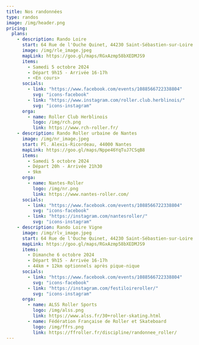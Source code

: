 ```yaml
---
title: Nos randonnées
type: randos
image: /img/header.png
pricing:
  plans:
    - description: Rando Loire
      start: 64 Rue de l'Ouche Quinet, 44230 Saint-Sébastien-sur-Loire
      image: /img/rle_image.jpeg
      mapLink: https://goo.gl/maps/RGxAzmp58bXEDMJS9
      items:
        - Samedi 5 octobre 2024
        - Départ 9h15 - Arrivée 16-17h
        - <En cours>
      socials:
        - link: "https://www.facebook.com/events/1088566722338804"
          svg: "icons-facebook"
        - link: "https://www.instagram.com/roller.club.herblinois/"
          svg: "icons-instagram"
      orga:
        - name: Roller Club Herblinois
          logo: /img/rch.png
          link: https://www.rch-roller.fr/
    - description: Rando Roller urbaine de Nantes
      image: /img/nr_image.jpeg
      start: Pl. Alexis-Ricordeau, 44000 Nantes
      mapLink: https://goo.gl/maps/Nppe46YqTuJ7CSqB8
      items:
        - Samedi 5 octobre 2024
        - Départ 20h - Arrivée 21h30
        - 9km
      orga:
        - name: Nantes-Roller
          logo: /img/nr.png
          link: https://www.nantes-roller.com/
      socials:
        - link: "https://www.facebook.com/events/1088566722338804"
          svg: "icons-facebook"
        - link: "https://instagram.com/nantesroller/"
          svg: "icons-instagram"
    - description: Rando Loire Vigne
      image: /img/rlv_image.jpeg
      start: 64 Rue de l'Ouche Quinet, 44230 Saint-Sébastien-sur-Loire
      mapLink: https://goo.gl/maps/RGxAzmp58bXEDMJS9
      items:
        - Dimanche 6 octobre 2024
        - Départ 9h15 - Arrivée 16-17h
        - 44km + 12km optionnels après pique-nique
      socials:
        - link: "https://www.facebook.com/events/1088566722338804"
          svg: "icons-facebook"
        - link: "https://instagram.com/festiloireroller/"
          svg: "icons-instagram"
      orga:
        - name: ALSS Roller Sports
          logo: /img/alss.png
          link: https://www.alss.fr/30+roller-skating.html
        - name: Fédération Française de Roller et Skateboard
          logo: /img/ffrs.png
          link: https://ffroller.fr/discipline/randonnee_roller/
---
```



